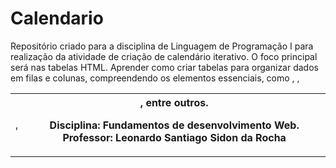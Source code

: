# Calendario
Repositório criado para a disciplina de Linguagem de Programação I para realização da atividade de criação de calendário iterativo.
O foco principal será nas tabelas HTML. Aprender como criar tabelas para organizar dados em filas e colunas, compreendendo os elementos essenciais, como <table>, <tr>, <td>, <th>, entre outros.

Disciplina: Fundamentos de desenvolvimento Web.
Professor: Leonardo Santiago Sidon da Rocha
